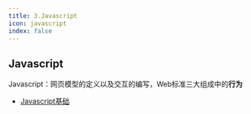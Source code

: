 ```yaml
---
title: 3.Javascript
icon: javascript
index: false
---
```


## Javascript

Javascript：网页模型的定义以及交互的编写，Web标准三大组成中的**行为**

- [Javascript基础](Javascript基础.md)